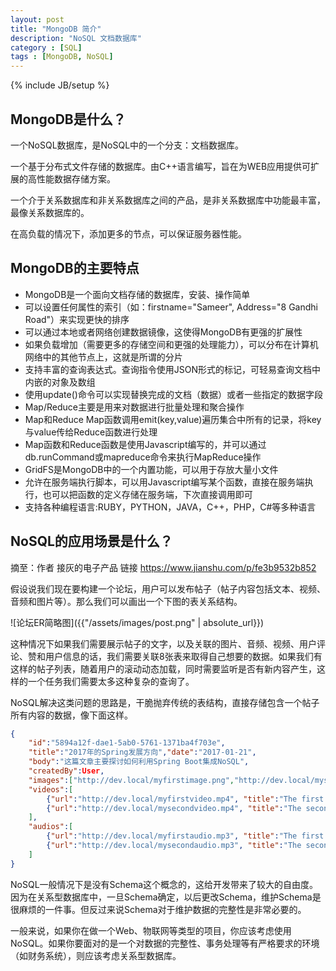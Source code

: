 ```yaml
---
layout: post
title: "MongoDB 简介"
description: "NoSQL 文档数据库"
category : [SQL]
tags : [MongoDB, NoSQL]
---
```

{% include JB/setup %}

## MongoDB是什么？

一个NoSQL数据库，是NoSQL中的一个分支：文档数据库。

一个基于分布式文件存储的数据库。由C++语言编写，旨在为WEB应用提供可扩展的高性能数据存储方案。

一个介于关系数据库和非关系数据库之间的产品，是非关系数据库中功能最丰富，最像关系数据库的。

在高负载的情况下，添加更多的节点，可以保证服务器性能。

## MongoDB的主要特点

- MongoDB是一个面向文档存储的数据库，安装、操作简单
- 可以设置任何属性的索引（如：firstname="Sameer", Address="8 Gandhi Road"）来实现更快的排序
- 可以通过本地或者网络创建数据镜像，这使得MongoDB有更强的扩展性
- 如果负载增加（需要更多的存储空间和更强的处理能力），可以分布在计算机网络中的其他节点上，这就是所谓的分片
- 支持丰富的查询表达式。查询指令使用JSON形式的标记，可轻易查询文档中内嵌的对象及数组
- 使用update()命令可以实现替换完成的文档（数据）或者一些指定的数据字段
- Map/Reduce主要是用来对数据进行批量处理和聚合操作
- Map和Reduce Map函数调用emit(key,value)遍历集合中所有的记录，将key与value传给Reduce函数进行处理
- Map函数和Reduce函数是使用Javascript编写的，并可以通过db.runCommand或mapreduce命令来执行MapReduce操作
- GridFS是MongoDB中的一个内置功能，可以用于存放大量小文件
- 允许在服务端执行脚本，可以用Javascript编写某个函数，直接在服务端执行，也可以把函数的定义存储在服务端，下次直接调用即可
- 支持各种编程语言:RUBY，PYTHON，JAVA，C++，PHP，C#等多种语言

## NoSQL的应用场景是什么？

摘至：作者 接灰的电子产品 链接 https://www.jianshu.com/p/fe3b9532b852

假设说我们现在要构建一个论坛，用户可以发布帖子（帖子内容包括文本、视频、音频和图片等）。那么我们可以画出一个下图的表关系结构。

![论坛ER简略图]({{"/assets/images/post.png" | absolute_url}})

这种情况下如果我们需要展示帖子的文字，以及关联的图片、音频、视频、用户评论、赞和用户信息的话，我们需要关联8张表来取得自己想要的数据。如果我们有这样的帖子列表，随着用户的滚动动态加载，同时需要监听是否有新内容产生，这样的一个任务我们需要太多这种复杂的查询了。

NoSQL解决这类问题的思路是，干脆抛弃传统的表结构，直接存储包含一个帖子所有内容的数据，像下面这样。

```json
{
	"id":"5894a12f-dae1-5ab0-5761-1371ba4f703e",
	"title":"2017年的Spring发展方向","date":"2017-01-21",
	"body":"这篇文章主要探讨如何利用Spring Boot集成NoSQL",
	"createdBy":User,
	"images":["http://dev.local/myfirstimage.png","http://dev.local/mysecondimage.png"],
	"videos":[
 		{"url":"http://dev.local/myfirstvideo.mp4", "title":"The first video"},
		{"url":"http://dev.local/mysecondvideo.mp4", "title":"The second video"} 
	],
	"audios":[ 
		{"url":"http://dev.local/myfirstaudio.mp3", "title":"The first audio"}, 
		{"url":"http://dev.local/mysecondaudio.mp3", "title":"The second audio"} 
	]
}
```

NoSQL一般情况下是没有Schema这个概念的，这给开发带来了较大的自由度。因为在关系型数据库中，一旦Schema确定，以后更改Schema，维护Schema是很麻烦的一件事。但反过来说Schema对于维护数据的完整性是非常必要的。

一般来说，如果你在做一个Web、物联网等类型的项目，你应该考虑使用NoSQL。如果你要面对的是一个对数据的完整性、事务处理等有严格要求的环境（如财务系统），则应该考虑关系型数据库。